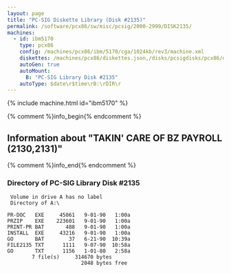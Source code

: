```yaml
---
layout: page
title: "PC-SIG Diskette Library (Disk #2135)"
permalink: /software/pcx86/sw/misc/pcsig/2000-2999/DISK2135/
machines:
  - id: ibm5170
    type: pcx86
    config: /machines/pcx86/ibm/5170/cga/1024kb/rev3/machine.xml
    diskettes: /machines/pcx86/diskettes.json,/disks/pcsigdisks/pcx86/diskettes.json
    autoGen: true
    autoMount:
      B: "PC-SIG Library Disk #2135"
    autoType: $date\r$time\rB:\rDIR\r
---
```


{% include machine.html id="ibm5170" %}

{% comment %}info_begin{% endcomment %}

## Information about "TAKIN' CARE OF BZ PAYROLL (2130,2131)"

{% comment %}info_end{% endcomment %}


### Directory of PC-SIG Library Disk #2135

     Volume in drive A has no label
     Directory of A:\

    PR-DOC   EXE     45061   9-01-90   1:00a
    PRZIP    EXE    223601   9-01-90   1:00a
    PRINT-PR BAT       488   9-01-90   1:00a
    INSTALL  EXE     43216   9-01-90   1:00a
    GO       BAT        37   6-21-90  10:39a
    FILE2135 TXT      1111   9-07-90  10:58a
    GO       TXT      1156   1-01-80   2:58a
            7 file(s)     314670 bytes
                            2048 bytes free
